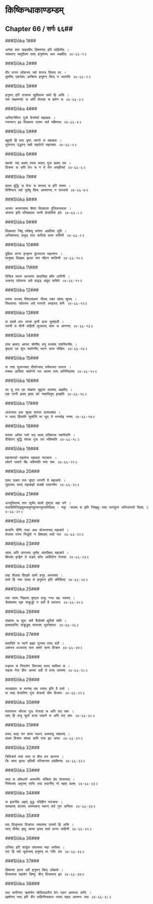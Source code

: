 किष्किन्धाकाण्डम्डम्
===============================


## Chapter 66  / सर्गः ६६##


###Slōka 1###


    अनेक शत साहस्रीम् विषण्णाम् हरि वाहिनीम् ।
    जांबवान् समुदीक्ष्य एवम् हनुमंतम् अथ अब्रवीत् ॥४-६६-१॥


###Slōka 2###


    वीर वानर लोकस्य सर्व शास्त्र विदाम् वर ।
    तूष्णीम् एकांतम् आश्रित्य हनुमन् किम् न जल्पसि ॥४-६६-२॥


###Slōka 3###


    हनुमन् हरि राजस्य सुग्रीवस्य समो हि असि ।
    राम लक्ष्मणयोः च अपि तेजसा च बलेन च ॥४-६६-३॥


###Slōka 4###


    अरिष्टनेमिनः पुत्रो वैनतेयो महाबलः ।
    गरुत्मान् इव विख्यात उत्तमः सर्व पक्षिणाम् ॥४-६६-४॥


###Slōka 5###


    बहुशो हि मया दृष्टः सागरे स महाबलः ।
    भुजगान् उद्धरन् पक्षी महावेगो महायशाः ॥४-६६-५॥


###Slōka 6###


    पक्षयोः यत् बलम् तस्य तावत् भुज बलम् तव ।
    विक्रमः च अपि वेगः च न ते तेन अपहीयते ॥४-६६-६॥


###Slōka 7###


    बलम् बुद्धिः च तेजः च सत्त्वम् च हरि सत्तम ।
    विशिष्टम् सर्व भूतेषु किम् आत्मानम् न सज्जसे ॥४-६६-७॥


###Slōka 8###


    अप्सर अप्सरसाम् श्रेष्ठा विख्याता पुंजिकस्थला ।
    अंजना इति परिख्याता पत्नी केसरिणो हरेः ॥४-६६-८॥


###Slōka 9###


    विख्याता त्रिषु लोकेषु रूपेणा अप्रतिमा भुवि ।
    अभिशापात् अभूत् तात कपित्वे काम रूपिणी ॥४-६६-९॥


###Slōka 10###


    दुहिता वानर इन्द्रस्य कुंजरस्य महात्मनः ।
    मानुषम् विग्रहम् कृत्वा रूप यौवन शालिनी ॥४-६६-१०॥


###Slōka 11###


    विचित्र माल्य आभरणा कदाचित् क्षौम धारिणी ।
    अचरत् पर्वतस्य अग्रे प्रावृड् अंबुद सन्निभे ॥४-६६-११॥


###Slōka 12###


    तस्या वस्त्रम् विशालाक्ष्याः पीतम् रक्त दशम् शुभम् ।
    स्थितायाः पर्वतस्य अग्रे मारुतो अपहरत् शनैः ॥४-६६-१२॥


###Slōka 13###


    स ददर्श ततः तस्या वृत्तौ ऊरू सुसंहतौ ।
    स्तनौ च पीनौ सहितौ सुजातम् चारु च आननम् ॥४-६६-१३॥


###Slōka 14###


    ताम् बलात् आयत श्रोणीम् तनु मध्याम् यशस्विनीम् ।
    दृष्ट्वा एव शुभ सर्वान्गीम् पवनः काम मोहितः ॥४-६६-१४॥


###Slōka 15###


    स ताम् भुजाभ्याम् दीर्घाभ्याम् पर्यष्वजत मारुतः ।
    मन्मथ आविष्ट सर्वान्गो गत आत्मा ताम् अनिन्दिताम् ॥४-६६-१५॥


###Slōka 16###


    सा तु तत्र एव संभ्रांता सुवृत्ता वाक्यम् अब्रवीत् ।
    एक पत्नी व्रतम् इदम् को नाशयितुम् इच्छति ॥४-६६-१६॥


###Slōka 17###


    अंजनाया वचः श्रुत्वा मारुतः प्रत्यभाषत ।
    न त्वाम् हिंसामि सुश्रोणि मा भूत् ते मनसोइ भयम् ॥४-६६-१७॥


###Slōka 18###


    मनसा अस्मि गतो यत् त्वाम् परिष्वज्य यशस्विनि ।
    वीर्यवान् बुद्धि संपन्नः पुत्रः तव भविष्यति ॥४-६६-१८॥


###Slōka 19###


    महासात्त्वो महातेज महाबल पराक्रमः ।
    लंघने प्लवने चैव भविष्यति मया समः ॥४-६६-१९॥


###Slōka 20###


    एवम् उक्ता ततः तुष्टा जननी ते महाकपेः ।
    गुहायाम् त्वाम् महाबाहो प्रजज्ञे प्लवगर्षभ ॥४-६६-२०॥


###Slōka 21###


    अभ्युत्थितम् ततः सूर्यम् बालो दृष्ट्वा महा वने ।
    फलंचेतिजिघृक्षुस्त्वमुत्प्लुत्याभ्युत्पतोदिवम् - यद्वा -फलम् च इति जिघृक्षुः त्वम् उत्प्लुत्य अभिउत्पतो दिवम् ॥४-६६-२१॥


###Slōka 22###


    शतानि त्रीणि गत्वा अथ योजनानाम् महाकपे ।
    तेजसा तस्य निर्धूतो न विषादम् ततो गतः ॥४-६६-२२॥


###Slōka 23###


    त्वाम् अपि उपगतम् तूर्णम् अंतरीक्षम् महाकपे ।
    क्षिप्तम् इन्द्रेण ते वज्रम् कोप आविष्टेन तेजसा ॥४-६६-२३॥


###Slōka 24###


    तदा शैलाग्र शिखरे वामो हनुर् अभज्यत ।
    ततो हि नाम धेयम् ते हनुमान् इति कीर्तितम् ॥४-६६-२४॥


###Slōka 25###


    ततः त्वाम् निहतम् दृष्ट्वा वायुः गन्ध वहः स्वयम् ।
    त्रैलोक्यम् भृश संक्रुद्धो न ववौ वै प्रभंजनः ॥४-६६-२५॥


###Slōka 26###


    संभ्रांताः च सुराः सर्वे त्रैलोक्ये क्षुभिते सति ।
    प्रसादयन्ति संक्रुद्धम् मारुतम् भुवनेश्वराः ॥४-६६-२६॥


###Slōka 27###


    प्रसादिते च पवने ब्रह्मा तुभ्यम् वरम् ददौ ।
    अशस्त्र वध्यताम् तात समरे सत्य विक्रम ॥४-६६-२७॥


###Slōka 28###


    वज्रस्य च निपातेन विरुजम् त्वाम् समीक्ष्य च ।
    सहस्र नेत्रः प्रीत आत्मा ददौ ते वरम् उत्तमम् ॥४-६६-२८॥


###Slōka 29###


    स्वच्छंदतः च मरणम् तव स्यात् इति वै प्रभो ।
    स त्वम् केसरिणः पुत्रः क्षेत्रजो भीम विक्रमः ॥४-६६-२९॥


###Slōka 30###


    मारुतस्य औरसः पुत्रः तेजसा च अपि तत् समः ।
    त्वम् हि वायु सुतो वत्स प्लवने च अपि तत् समः ॥४-६६-३०॥


###Slōka 31###


    वयम् अद्य गत प्राणा भवान् अस्मासु सांप्रतम् ।
    दाक्ष्य विक्रम संपन्नः कपि राज इव अपरः ॥४-६६-३१॥


###Slōka 32###


    त्रिविक्रमे मया तात स शैल वन कानना ।
    त्रिः सप्त कृत्वः पृथिवी परिक्रान्ता प्रदक्षिणम् ॥४-६६-३२॥


###Slōka 33###


    तथा च ओषधयो अस्माभिः संचिता देव शासनात् ।
    निर्मथ्यम् अमृतम् याभिः तदा तदानीम् नो महत् बलम् ॥४-६६-३३॥


###Slōka 34###


    स इदानीम् अहम् वृद्धः परिहीन पराक्रमः ।
    साम्प्रतम् कालम् अस्माकम् भवान् सर्व गुण अन्वितः ॥४-६६-३४॥


###Slōka 35###


    तत् विजृंभस्व विक्रांतः प्लवताम् उत्तमो हि असि ।
    त्वत् वीर्यम् द्रष्टु कामा इयम् सर्वा वानर वाहिनी ॥४-६६-३५॥


###Slōka 36###


    उत्तिष्ठ हरि शार्दूल लंघयस्व महा अर्णवम् ।
    परा हि सर्व भूतानाम् हनुमन् या गतिः तव ॥४-६६-३६॥


###Slōka 37###


    विषाण्णा हरयः सर्वे हनुमन् किम् उपेक्षसे ।
    विक्रमस्व महावेग विष्णुः त्रीन् विक्रमान् इव ॥४-६६-३७॥


###Slōka 38###


    ततः कपीनाम् ऋषभेण चोदितःप्रतीत वेगः पवन आत्मजः कपिः ।
    प्रहर्षयन् ताम् हरि वीर वाहिनीम्चकार रूपम् महत् आत्मनः तदा ॥४-६६-३८॥


